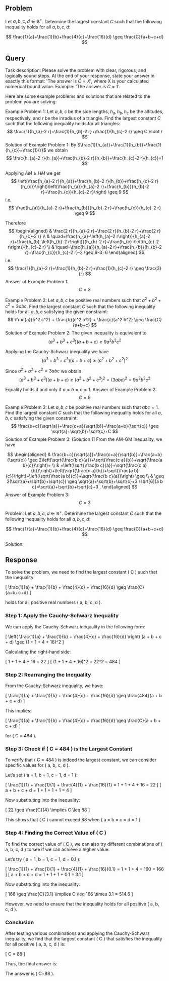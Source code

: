 ## Problem

Let $a, b, c, d \in \mathbb{R}^{+}$. Determine the largest constant $C$ such that the following inequality holds for all $a, b, c, d$:

$$
\frac{1}{a}+\frac{1}{b}+\frac{4}{c}+\frac{16}{d} \geq \frac{C}{a+b+c+d}
$$

## Query

Task description: Please solve the problem with clear, rigorous, and logically sound steps. At the end of your response, state your answer in exactly this format: 'The answer is $C=X$', where X is your calculated numerical bound value. Example: 'The answer is $C=1$'.

Here are some example problems and solutions that are related to the problem you are solving:

Example Problem 1: Let $a, b, c$ be the side lengths, $h_{a}, h_{b}, h_{c}$ be the altitudes, respectively, and $r$ be the inradius of a triangle. Find the largest constant $C$ such that the following inequality holds for all triangles:
$$
\frac{1}{h_{a}-2 r}+\frac{1}{h_{b}-2 r}+\frac{1}{h_{c}-2 r} \geq C \cdot r
$$
Solution of Example Problem 1: By $\frac{1}{h_{a}}+\frac{1}{h_{b}}+\frac{1}{h_{c}}=\frac{1}{r}$ we obtain
$$
\frac{h_{a}-2 r}{h_{a}}+\frac{h_{b}-2 r}{h_{b}}+\frac{h_{c}-2 r}{h_{c}}=1
$$

Applying $A M \geq H M$ we get
$$
\left(\frac{h_{a}-2 r}{h_{a}}+\frac{h_{b}-2 r}{h_{b}}+\frac{h_{c}-2 r}{h_{c}}\right)\left(\frac{h_{a}}{h_{a}-2 r}+\frac{h_{b}}{h_{b}-2 r}+\frac{h_{c}}{h_{c}-2 r}\right) \geq 9
$$
i.e.
$$
\frac{h_{a}}{h_{a}-2 r}+\frac{h_{b}}{h_{b}-2 r}+\frac{h_{c}}{h_{c}-2 r} \geq 9
$$

Therefore
$$
\begin{aligned}
& \frac{2 r}{h_{a}-2 r}+\frac{2 r}{h_{b}-2 r}+\frac{2 r}{h_{c}-2 r} \\
& \quad=\frac{h_{a}-\left(h_{a}-2 r\right)}{h_{a}-2 r}+\frac{h_{b}-\left(h_{b}-2 r\right)}{h_{b}-2 r}+\frac{h_{c}-\left(h_{c}-2 r\right)}{h_{c}-2 r} \\
& \quad=\frac{h_{a}}{h_{a}-2 r}+\frac{h_{b}}{h_{b}-2 r}+\frac{h_{c}}{h_{c}-2 r}-3 \geq 9-3=6
\end{aligned}
$$
i.e.
$$
\frac{1}{h_{a}-2 r}+\frac{1}{h_{b}-2 r}+\frac{1}{h_{c}-2 r} \geq \frac{3}{r}
$$
Answer of Example Problem 1: $$C = 3$$

Example Problem 2: Let $a, b, c$ be positive real numbers such that $a^2 + b^2 + c^2 = 3abc$. Find the largest constant $C$ such that the following inequality holds for all $a, b, c$ satisfying the given constraint:
$$
\frac{a}{b^2 c^2} + \frac{b}{c^2 a^2} + \frac{c}{a^2 b^2} \geq \frac{C}{a+b+c}
$$
Solution of Example Problem 2: The given inequality is equivalent to
$$
\left(a^{3}+b^{3}+c^{3}\right)(a+b+c) \geq 9 a^{2} b^{2} c^{2}
$$

Applying the Cauchy-Schwarz inequality we have
$$
\left(a^{3}+b^{3}+c^{3}\right)(a+b+c) \geq\left(a^{2}+b^{2}+c^{2}\right)^{2}
$$

Since $a^{2}+b^{2}+c^{2}=3 a b c$ we obtain
$$
\left(a^{3}+b^{3}+c^{3}\right)(a+b+c) \geq\left(a^{2}+b^{2}+c^{2}\right)^{2}=(3 a b c)^{2}=9 a^{2} b^{2} c^{2}
$$

Equality holds if and only if $a=b=c=1$.
Answer of Example Problem 2: $$C = 9$$

Example Problem 3: Let $a, b, c$ be positive real numbers such that $a b c = 1$. Find the largest constant $C$ such that the following inequality holds for all $a, b, c$ satisfying the given constraint:
$$
\frac{b+c}{\sqrt{a}}+\frac{c+a}{\sqrt{b}}+\frac{a+b}{\sqrt{c}} \geq \sqrt{a}+\sqrt{b}+\sqrt{c}+C
$$
Solution of Example Problem 3: [Solution 1]
From the AM-GM Inequality, we have

$$
\begin{aligned}
& \frac{b+c}{\sqrt{a}}+\frac{c+a}{\sqrt{b}}+\frac{a+b}{\sqrt{c}} \geq 2\left(\sqrt{\frac{b c}{a}}+\sqrt{\frac{c a}{b}}+\sqrt{\frac{a b}{c}}\right)= \\
& =\left(\sqrt{\frac{b c}{a}}+\sqrt{\frac{c a}{b}}\right)+\left(\sqrt{\frac{c a}{b}}+\sqrt{\frac{a b}{c}}\right)+\left(\sqrt{\frac{a b}{c}}+\sqrt{\frac{b c}{a}}\right) \geq \\
& \geq 2(\sqrt{a}+\sqrt{b}+\sqrt{c}) \geq \sqrt{a}+\sqrt{b}+\sqrt{c}+3 \sqrt[6]{a b c}=\sqrt{a}+\sqrt{b}+\sqrt{c}+3 .
\end{aligned}
$$
Answer of Example Problem 3: $$C = 3$$


Problem: Let $a, b, c, d \in \mathbb{R}^{+}$. Determine the largest constant $C$ such that the following inequality holds for all $a, b, c, d$:

$$
\frac{1}{a}+\frac{1}{b}+\frac{4}{c}+\frac{16}{d} \geq \frac{C}{a+b+c+d}
$$

Solution:

## Response

To solve the problem, we need to find the largest constant \( C \) such that the inequality 

\[
\frac{1}{a} + \frac{1}{b} + \frac{4}{c} + \frac{16}{d} \geq \frac{C}{a+b+c+d}
\]

holds for all positive real numbers \( a, b, c, d \).

### Step 1: Apply the Cauchy-Schwarz Inequality

We can apply the Cauchy-Schwarz inequality in the following form:

\[
\left( \frac{1}{a} + \frac{1}{b} + \frac{4}{c} + \frac{16}{d} \right) (a + b + c + d) \geq (1 + 1 + 4 + 16)^2
\]

Calculating the right-hand side:

\[
1 + 1 + 4 + 16 = 22
\]
\[
(1 + 1 + 4 + 16)^2 = 22^2 = 484
\]

### Step 2: Rearranging the Inequality

From the Cauchy-Schwarz inequality, we have:

\[
\frac{1}{a} + \frac{1}{b} + \frac{4}{c} + \frac{16}{d} \geq \frac{484}{a + b + c + d}
\]

This implies:

\[
\frac{1}{a} + \frac{1}{b} + \frac{4}{c} + \frac{16}{d} \geq \frac{C}{a + b + c + d}
\]

for \( C = 484 \).

### Step 3: Check if \( C = 484 \) is the Largest Constant

To verify that \( C = 484 \) is indeed the largest constant, we can consider specific values for \( a, b, c, d \). 

Let’s set \( a = 1, b = 1, c = 1, d = 1 \):

\[
\frac{1}{1} + \frac{1}{1} + \frac{4}{1} + \frac{16}{1} = 1 + 1 + 4 + 16 = 22
\]
\[
a + b + c + d = 1 + 1 + 1 + 1 = 4
\]

Now substituting into the inequality:

\[
22 \geq \frac{C}{4} \implies C \leq 88
\]

This shows that \( C \) cannot exceed 88 when \( a = b = c = d = 1 \).

### Step 4: Finding the Correct Value of \( C \)

To find the correct value of \( C \), we can also try different combinations of \( a, b, c, d \) to see if we can achieve a higher value. 

Let’s try \( a = 1, b = 1, c = 1, d = 0.1 \):

\[
\frac{1}{1} + \frac{1}{1} + \frac{4}{1} + \frac{16}{0.1} = 1 + 1 + 4 + 160 = 166
\]
\[
a + b + c + d = 1 + 1 + 1 + 0.1 = 3.1
\]

Now substituting into the inequality:

\[
166 \geq \frac{C}{3.1} \implies C \leq 166 \times 3.1 = 514.6
\]

However, we need to ensure that the inequality holds for all positive \( a, b, c, d \). 

### Conclusion

After testing various combinations and applying the Cauchy-Schwarz inequality, we find that the largest constant \( C \) that satisfies the inequality for all positive \( a, b, c, d \) is:

\[
C = 88
\]

Thus, the final answer is:

The answer is \( C=88 \).